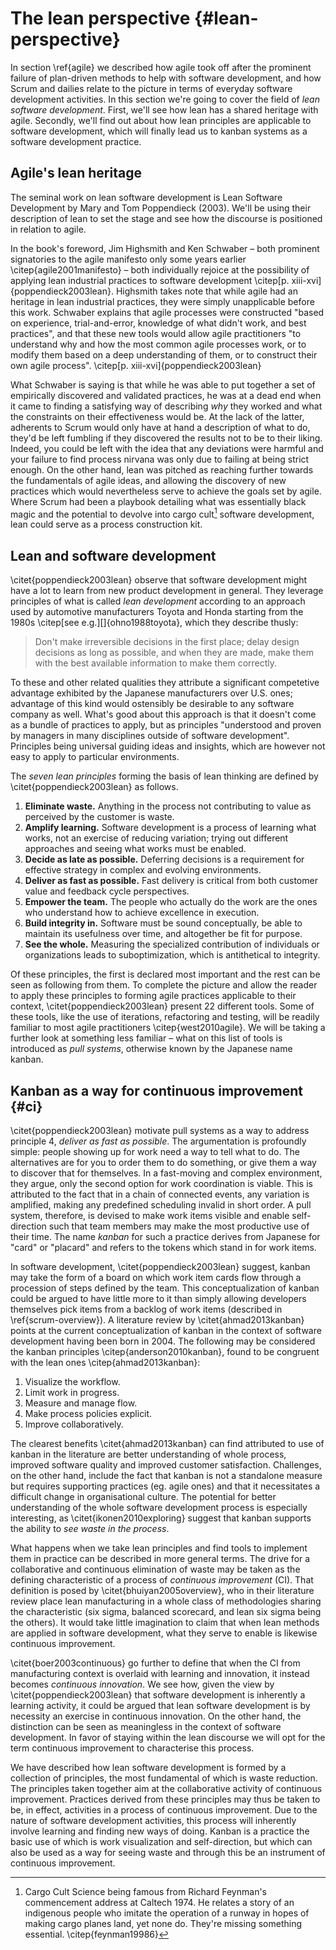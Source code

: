
# The lean perspective {#lean-perspective}

In section \ref{agile} we described how agile took off after the prominent failure of plan-driven methods to help with software development, and how Scrum and dailies relate to the picture in terms of everyday software development activities. In this section we're going to cover the field of *lean software development*. First, we'll see how lean has a shared heritage with agile. Secondly, we'll find out about how lean principles are applicable to software development, which will finally lead us to kanban systems as a software development practice.

## Agile's lean heritage

The seminal work on lean software development is Lean Software Development by Mary and Tom Poppendieck (2003). We'll be using their description of lean to set the stage and see how the discourse is positioned in relation to agile.

In the book's foreword, Jim Highsmith and Ken Schwaber – both prominent signatories to the agile manifesto only some years earlier \citep{agile2001manifesto} – both individually rejoice at the possibility of applying lean industrial practices to software development \citep[p. xiii-xvi]{poppendieck2003lean}. Highsmith takes note that while agile had an heritage in lean industrial practices, they were simply unapplicable before this work. Schwaber explains that agile processes were constructed "based on experience, trial-and-error, knowledge of what didn't work, and best practices", and that these new tools would allow agile practitioners "to understand why and how the most common agile processes work, or to modify them based on a deep understanding of them, or to construct their own agile process". \citep[p. xiii-xvi]{poppendieck2003lean}

What Schwaber is saying is that while he was able to put together a set of empirically discovered and validated practices, he was at a dead end when it came to finding a satisfying way of describing *why* they worked and what the constraints on their effectiveness would be. At the lack of the latter, adherents to Scrum would only have at hand a description of what to do, they'd be left fumbling if they discovered the results not to be to their liking. Indeed, you could be left with the idea that any deviations were harmful and your failure to find process nirvana was only due to failing at being strict enough. On the other hand, lean was pitched as reaching further towards the fundamentals of agile ideas, and allowing the discovery of new practices which would nevertheless serve to achieve the goals set by agile. Where Scrum had been a playbook detailing what was essentially black magic and the potential to devolve into cargo cult[^cargocult] software development, lean could serve as a process construction kit.

[^cargocult]: Cargo Cult Science being famous from Richard Feynman's commencement address at Caltech 1974. He relates a story of an indigenous people who imitate the operation of a runway in hopes of making cargo planes land, yet none do. They're missing something essential. \citep{feynman19986}

## Lean and software development

\citet{poppendieck2003lean} observe that software development might have a lot to learn from new product development in general. They leverage principles of what is called *lean development* according to an approach used by automotive manufacturers Toyota and Honda starting from the 1980s \citep[see e.g.][]{ohno1988toyota}, which they describe thusly:

> Don't make irreversible decisions in the first place; delay design decisions as long as possible, and when they are made, make them with the best available information to make them correctly.

To these and other related qualities they attribute a significant competetive advantage exhibited by the Japanese manufacturers over U.S. ones; advantage of this kind would ostensibly be desirable to any software company as well. What's good about this approach is that it doesn't come as a bundle of practices to apply, but as principles "understood and proven by managers in many disciplines outside of software development". Principles being universal guiding ideas and insights, which are however not easy to apply to particular environments.

The *seven lean principles* forming the basis of lean thinking are defined by \citet{poppendieck2003lean} as follows.

1. **Eliminate waste.** Anything in the process not contributing to value as perceived by the customer is waste.
2. **Amplify learning.** Software development is a process of learning what works, not an exercise of reducing variation; trying out different approaches and seeing what works must be enabled.
3. **Decide as late as possible.** Deferring decisions is a requirement for effective strategy in complex and evolving environments.
4. **Deliver as fast as possible.** Fast delivery is critical from both customer value and feedback cycle perspectives.
5. **Empower the team.** The people who actually do the work are the ones who understand how to achieve excellence in execution.
6. **Build integrity in.** Software must be sound conceptually, be able to maintain its usefulness over time, and altogether be fit for purpose.
7. **See the whole.** Measuring the specialized contribution of individuals or organizations leads to suboptimization, which is antithetical to integrity.

Of these principles, the first is declared most important and the rest can be seen as following from them. To complete the picture and allow the reader to apply these principles to forming agile practices applicable to their context, \citet{poppendieck2003lean} present 22 different tools. Some of these tools, like the use of iterations, refactoring and testing, will be readily familiar to most agile practitioners \citep{west2010agile}. We will be taking a further look at something less familiar – what on this list of tools is introduced as *pull systems*, otherwise known by the Japanese name kanban.

## Kanban as a way for continuous improvement {#ci}

\citet{poppendieck2003lean} motivate pull systems as a way to address principle 4, *deliver as fast as possible*. The argumentation is profoundly simple: people showing up for work need a way to tell what to do. The alternatives are for you to order them to do something, or give them a way to discover that for themselves. In a fast-moving and complex environment, they argue, only the second option for work coordination is viable. This is attributed to the fact that in a chain of connected events, any variation is amplified, making any predefined scheduling invalid in short order. A pull system, therefore, is devised to make work items visible and enable self-direction such that team members may make the most productive use of their time. The name *kanban* for such a practice derives from Japanese for "card" or "placard" and refers to the tokens which stand in for work items.

In software development, \citet{poppendieck2003lean} suggest, kanban may take the form of a board on which work item cards flow through a procession of steps defined by the team. This conceptualization of kanban could be argued to have little more to it than simply allowing developers themselves pick items from a backlog of work items (described in \ref{scrum-overview}). A literature review by \citet{ahmad2013kanban} points at the current conceptualization of kanban in the context of software development having been born in 2004. The following may be considered the kanban principles \citep{anderson2010kanban}, found to be congruent with the lean ones \citep{ahmad2013kanban}:

1. Visualize the workflow.
2. Limit work in progress.
3. Measure and manage flow.
4. Make process policies explicit.
5. Improve collaboratively.

The clearest benefits \citet{ahmad2013kanban} can find attributed to use of kanban in the literature are better understanding of whole process, improved software quality and improved customer satisfaction. Challenges, on the other hand, include the fact that kanban is not a standalone measure but requires supporting practices (eg. agile ones) and that it necessitates a difficult change in organisational culture. The potential for better understanding of the whole software development process is especially interesting, as \citet{ikonen2010exploring} suggest that kanban supports the ability to *see waste in the process*.

What happens when we take lean principles and find tools to implement them in practice can be described in more general terms. The drive for a collaborative and continuous elimination of waste may be taken as the defining characteristic of a process of *continuous improvement* (CI). That definition is posed by \citet{bhuiyan2005overview}, who in their literature review place lean manufacturing in a whole class of methodologies sharing the characteristic (six sigma, balanced scorecard, and lean six sigma being the others). It would take little imagination to claim that when lean methods are applied in software development, what they serve to enable is likewise continuous improvement.

\citet{boer2003continuous} go further to define that when the CI from manufacturing context is overlaid with learning and innovation, it instead becomes *continuous innovation*. We see how, given the view by \citet{poppendieck2003lean} that software development is inherently a learning activity, it could be argued that lean software development is by necessity an exercise in continuous innovation. On the other hand, the distinction can be seen as meaningless in the context of software development. In favor of staying within the lean discourse we will opt for the term continuous improvement to characterise this process.

We have described how lean software development is formed by a collection of principles, the most fundamental of which is waste reduction. The principles taken together aim at the collaborative activity of continuous improvement. Practices derived from these principles may thus be taken to be, in effect, activities in a process of continuous improvement. Due to the nature of software development activities, this process will inherently involve learning and finding new ways of doing. Kanban is a practice the basic use of which is work visualization and self-direction, but which can also be used as a way for seeing waste and through this be an instrument of continuous improvement.
